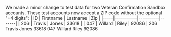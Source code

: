 We made a minor change to test data for two Veteran Confirmation Sandbox accounts.
These test accounts now accept a ZIP code without the optional "+4 digits":
 | ID  | Firstname | Lastname | Zip |
|-----|-----------|----------|-------|
| 206 | Travis    | Jones    | 33618 |
| 047 | Willard   | Riley    | 92086 |
206   Travis             Jones         33618
047   Willard           Riley          92086
